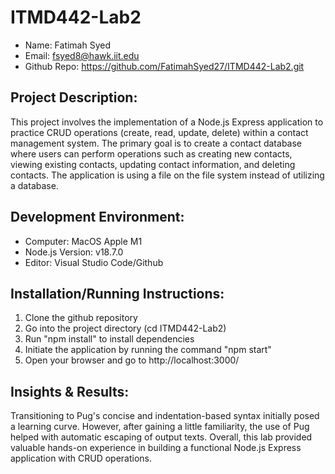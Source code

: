 # ITMD442-Lab2

- Name: Fatimah Syed
- Email: fsyed8@hawk.iit.edu
- Github Repo: https://github.com/FatimahSyed27/ITMD442-Lab2.git

## Project Description:

This project involves the implementation of a Node.js Express application to practice CRUD operations (create, read, update, delete) within a contact management system. The primary goal is to create a contact database where users can perform operations such as creating new contacts, viewing existing contacts, updating contact information, and deleting contacts. The application is using a file on the file system instead of utilizing a database.

## Development Environment:

- Computer: MacOS Apple M1
- Node.js Version: v18.7.0
- Editor: Visual Studio Code/Github

## Installation/Running Instructions:

1. Clone the github repository 
2. Go into the project directory (cd ITMD442-Lab2)
3. Run "npm install" to install dependencies
4. Initiate the application by running the command "npm start"
5. Open your browser and go to http://localhost:3000/

## Insights & Results:

Transitioning to Pug's concise and indentation-based syntax initially posed a learning curve. However, after gaining a little familiarity, the use of Pug helped with automatic escaping of output texts. Overall, this lab provided valuable hands-on experience in building a functional Node.js Express application with CRUD operations.